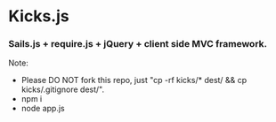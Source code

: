 # Kicks.js
### Sails.js + require.js + jQuery + client side MVC framework.

Note:
* Please DO NOT fork this repo, just "cp -rf kicks/* dest/ && cp kicks/.gitignore dest/".
* npm i
* node app.js
